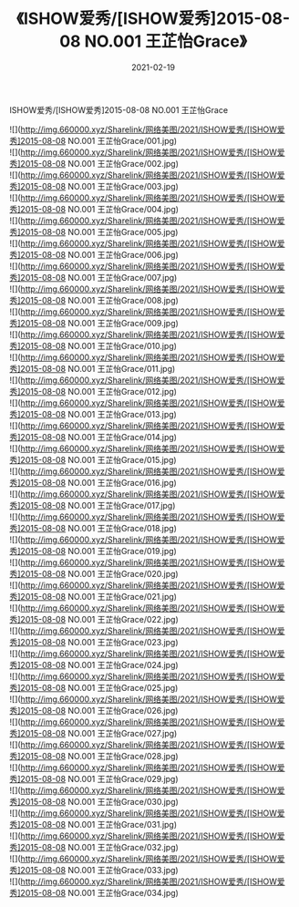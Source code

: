 ﻿---
layout: post
title:  《ISHOW爱秀/[ISHOW爱秀]2015-08-08 NO.001 王芷怡Grace》
date:   2021-02-19
img: http://img.660000.xyz/Sharelink/网络美图/2021/ISHOW爱秀/[ISHOW爱秀]2015-08-08 NO.001 王芷怡Grace/000.jpg
categories: [美女, 清纯, 唯美]
---

ISHOW爱秀/[ISHOW爱秀]2015-08-08 NO.001 王芷怡Grace

 ![](http://img.660000.xyz/Sharelink/网络美图/2021/ISHOW爱秀/[ISHOW爱秀]2015-08-08 NO.001 王芷怡Grace/001.jpg) <br>![](http://img.660000.xyz/Sharelink/网络美图/2021/ISHOW爱秀/[ISHOW爱秀]2015-08-08 NO.001 王芷怡Grace/002.jpg) <br>![](http://img.660000.xyz/Sharelink/网络美图/2021/ISHOW爱秀/[ISHOW爱秀]2015-08-08 NO.001 王芷怡Grace/003.jpg) <br>![](http://img.660000.xyz/Sharelink/网络美图/2021/ISHOW爱秀/[ISHOW爱秀]2015-08-08 NO.001 王芷怡Grace/004.jpg) <br>![](http://img.660000.xyz/Sharelink/网络美图/2021/ISHOW爱秀/[ISHOW爱秀]2015-08-08 NO.001 王芷怡Grace/005.jpg) <br>![](http://img.660000.xyz/Sharelink/网络美图/2021/ISHOW爱秀/[ISHOW爱秀]2015-08-08 NO.001 王芷怡Grace/006.jpg) <br>![](http://img.660000.xyz/Sharelink/网络美图/2021/ISHOW爱秀/[ISHOW爱秀]2015-08-08 NO.001 王芷怡Grace/007.jpg) <br>![](http://img.660000.xyz/Sharelink/网络美图/2021/ISHOW爱秀/[ISHOW爱秀]2015-08-08 NO.001 王芷怡Grace/008.jpg) <br>![](http://img.660000.xyz/Sharelink/网络美图/2021/ISHOW爱秀/[ISHOW爱秀]2015-08-08 NO.001 王芷怡Grace/009.jpg) <br>![](http://img.660000.xyz/Sharelink/网络美图/2021/ISHOW爱秀/[ISHOW爱秀]2015-08-08 NO.001 王芷怡Grace/010.jpg) <br>![](http://img.660000.xyz/Sharelink/网络美图/2021/ISHOW爱秀/[ISHOW爱秀]2015-08-08 NO.001 王芷怡Grace/011.jpg) <br>![](http://img.660000.xyz/Sharelink/网络美图/2021/ISHOW爱秀/[ISHOW爱秀]2015-08-08 NO.001 王芷怡Grace/012.jpg) <br>![](http://img.660000.xyz/Sharelink/网络美图/2021/ISHOW爱秀/[ISHOW爱秀]2015-08-08 NO.001 王芷怡Grace/013.jpg) <br>![](http://img.660000.xyz/Sharelink/网络美图/2021/ISHOW爱秀/[ISHOW爱秀]2015-08-08 NO.001 王芷怡Grace/014.jpg) <br>![](http://img.660000.xyz/Sharelink/网络美图/2021/ISHOW爱秀/[ISHOW爱秀]2015-08-08 NO.001 王芷怡Grace/015.jpg) <br>![](http://img.660000.xyz/Sharelink/网络美图/2021/ISHOW爱秀/[ISHOW爱秀]2015-08-08 NO.001 王芷怡Grace/016.jpg) <br>![](http://img.660000.xyz/Sharelink/网络美图/2021/ISHOW爱秀/[ISHOW爱秀]2015-08-08 NO.001 王芷怡Grace/017.jpg) <br>![](http://img.660000.xyz/Sharelink/网络美图/2021/ISHOW爱秀/[ISHOW爱秀]2015-08-08 NO.001 王芷怡Grace/018.jpg) <br>![](http://img.660000.xyz/Sharelink/网络美图/2021/ISHOW爱秀/[ISHOW爱秀]2015-08-08 NO.001 王芷怡Grace/019.jpg) <br>![](http://img.660000.xyz/Sharelink/网络美图/2021/ISHOW爱秀/[ISHOW爱秀]2015-08-08 NO.001 王芷怡Grace/020.jpg) <br>![](http://img.660000.xyz/Sharelink/网络美图/2021/ISHOW爱秀/[ISHOW爱秀]2015-08-08 NO.001 王芷怡Grace/021.jpg) <br>![](http://img.660000.xyz/Sharelink/网络美图/2021/ISHOW爱秀/[ISHOW爱秀]2015-08-08 NO.001 王芷怡Grace/022.jpg) <br>![](http://img.660000.xyz/Sharelink/网络美图/2021/ISHOW爱秀/[ISHOW爱秀]2015-08-08 NO.001 王芷怡Grace/023.jpg) <br>![](http://img.660000.xyz/Sharelink/网络美图/2021/ISHOW爱秀/[ISHOW爱秀]2015-08-08 NO.001 王芷怡Grace/024.jpg) <br>![](http://img.660000.xyz/Sharelink/网络美图/2021/ISHOW爱秀/[ISHOW爱秀]2015-08-08 NO.001 王芷怡Grace/025.jpg) <br>![](http://img.660000.xyz/Sharelink/网络美图/2021/ISHOW爱秀/[ISHOW爱秀]2015-08-08 NO.001 王芷怡Grace/026.jpg) <br>![](http://img.660000.xyz/Sharelink/网络美图/2021/ISHOW爱秀/[ISHOW爱秀]2015-08-08 NO.001 王芷怡Grace/027.jpg) <br>![](http://img.660000.xyz/Sharelink/网络美图/2021/ISHOW爱秀/[ISHOW爱秀]2015-08-08 NO.001 王芷怡Grace/028.jpg) <br>![](http://img.660000.xyz/Sharelink/网络美图/2021/ISHOW爱秀/[ISHOW爱秀]2015-08-08 NO.001 王芷怡Grace/029.jpg) <br>![](http://img.660000.xyz/Sharelink/网络美图/2021/ISHOW爱秀/[ISHOW爱秀]2015-08-08 NO.001 王芷怡Grace/030.jpg) <br>![](http://img.660000.xyz/Sharelink/网络美图/2021/ISHOW爱秀/[ISHOW爱秀]2015-08-08 NO.001 王芷怡Grace/031.jpg) <br>![](http://img.660000.xyz/Sharelink/网络美图/2021/ISHOW爱秀/[ISHOW爱秀]2015-08-08 NO.001 王芷怡Grace/032.jpg) <br>![](http://img.660000.xyz/Sharelink/网络美图/2021/ISHOW爱秀/[ISHOW爱秀]2015-08-08 NO.001 王芷怡Grace/033.jpg) <br>![](http://img.660000.xyz/Sharelink/网络美图/2021/ISHOW爱秀/[ISHOW爱秀]2015-08-08 NO.001 王芷怡Grace/034.jpg) <br>